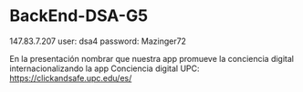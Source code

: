 # BackEnd-DSA-G5
147.83.7.207
user: dsa4
password: Mazinger72


En la presentación nombrar que nuestra app promueve la conciencia digital internacionalizando la app
Conciencia digital UPC: https://clickandsafe.upc.edu/es/
